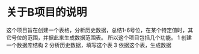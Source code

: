 # 关于B项目的说明
这个项目旨在创建一个表格，分析历史数据，总结1-6号位，在某个特定值时，其它号位的范围，并据此来生成数据范围表。
所以这个项目包括几个功能。
1 创建一个数据库结构
2 分析历史数据，填写这个表
3 依据这个表，生成数据